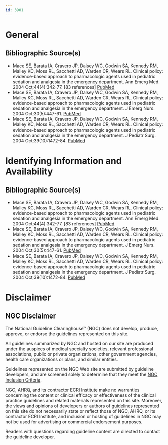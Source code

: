 ```yaml
---
id: 3901
---
```


# General

## Bibliographic Source(s)

- Mace SE, Barata IA, Cravero JP, Dalsey WC, Godwin SA, Kennedy RM, Malley KC, Moss RL, Sacchetti AD, Warden CR, Wears RL. Clinical policy: evidence-based approach to pharmacologic agents used in pediatric sedation and analgesia in the emergency department. Ann Emerg Med. 2004 Oct;44(4):342-77. [83 references] [ PubMed ](http://www.ncbi.nlm.nih.gov/entrez/query.fcgi?cmd=Retrieve&db=pubmed&dopt=Abstract&list_uids=15459618)
- Mace SE, Barata IA, Cravero JP, Dalsey WC, Godwin SA, Kennedy RM, Malley KC, Moss RL, Sacchetti AD, Warden CR, Wears RL. Clinical policy: evidence-based approach to pharmacologic agents used in pediatric sedation and analgesia in the emergency department. J Emerg Nurs. 2004 Oct;30(5):447-61. [ PubMed ](http://www.ncbi.nlm.nih.gov/entrez/query.fcgi?cmd=Retrieve&db=pubmed&dopt=Abstract&list_uids=15452523)
- Mace SE, Barata IA, Cravero JP, Dalsey WC, Godwin SA, Kennedy RM, Malley KC, Moss RL, Sacchetti AD, Warden CR, Wears RL. Clinical policy: evidence-based approach to pharmacologic agents used in pediatric sedation and analgesia in the emergency department. J Pediatr Surg. 2004 Oct;39(10):1472-84. [ PubMed ](http://www.ncbi.nlm.nih.gov/entrez/query.fcgi?cmd=Retrieve&db=pubmed&dopt=Abstract&list_uids=15486890)

# Identifying Information and Availability

## Bibliographic Source(s)

- Mace SE, Barata IA, Cravero JP, Dalsey WC, Godwin SA, Kennedy RM, Malley KC, Moss RL, Sacchetti AD, Warden CR, Wears RL. Clinical policy: evidence-based approach to pharmacologic agents used in pediatric sedation and analgesia in the emergency department. Ann Emerg Med. 2004 Oct;44(4):342-77. [83 references] [ PubMed ](http://www.ncbi.nlm.nih.gov/entrez/query.fcgi?cmd=Retrieve&db=pubmed&dopt=Abstract&list_uids=15459618)
- Mace SE, Barata IA, Cravero JP, Dalsey WC, Godwin SA, Kennedy RM, Malley KC, Moss RL, Sacchetti AD, Warden CR, Wears RL. Clinical policy: evidence-based approach to pharmacologic agents used in pediatric sedation and analgesia in the emergency department. J Emerg Nurs. 2004 Oct;30(5):447-61. [ PubMed ](http://www.ncbi.nlm.nih.gov/entrez/query.fcgi?cmd=Retrieve&db=pubmed&dopt=Abstract&list_uids=15452523)
- Mace SE, Barata IA, Cravero JP, Dalsey WC, Godwin SA, Kennedy RM, Malley KC, Moss RL, Sacchetti AD, Warden CR, Wears RL. Clinical policy: evidence-based approach to pharmacologic agents used in pediatric sedation and analgesia in the emergency department. J Pediatr Surg. 2004 Oct;39(10):1472-84. [ PubMed ](http://www.ncbi.nlm.nih.gov/entrez/query.fcgi?cmd=Retrieve&db=pubmed&dopt=Abstract&list_uids=15486890)

# Disclaimer

## NGC Disclaimer

The National Guideline Clearinghouse™ (NGC) does not develop, produce, approve, or endorse the guidelines represented on this site.

All guidelines summarized by NGC and hosted on our site are produced under the auspices of medical specialty societies, relevant professional associations, public or private organizations, other government agencies, health care organizations or plans, and similar entities.

Guidelines represented on the NGC Web site are submitted by guideline developers, and are screened solely to determine that they meet the [NGC Inclusion Criteria](/help-and-about/summaries/inclusion-criteria).

NGC, AHRQ, and its contractor ECRI Institute make no warranties concerning the content or clinical efficacy or effectiveness of the clinical practice guidelines and related materials represented on this site. Moreover, the views and opinions of developers or authors of guidelines represented on this site do not necessarily state or reflect those of NGC, AHRQ, or its contractor ECRI Institute, and inclusion or hosting of guidelines in NGC may not be used for advertising or commercial endorsement purposes.

Readers with questions regarding guideline content are directed to contact the guideline developer.

